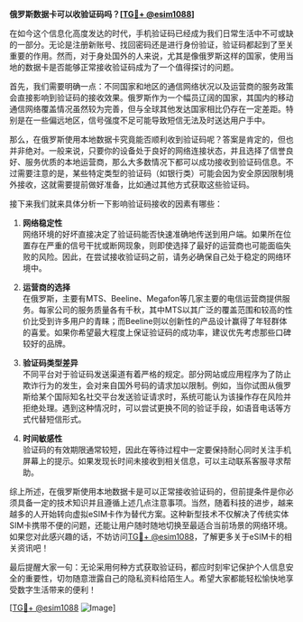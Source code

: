 **俄罗斯数据卡可以收验证码吗？[[TG💪+ @esim1088](https://t.me/s/esim1088)]**

在如今这个信息化高度发达的时代，手机验证码已经成为我们日常生活中不可或缺的一部分。无论是注册新账号、找回密码还是进行身份验证，验证码都起到了至关重要的作用。然而，对于身处国外的人来说，尤其是像俄罗斯这样的国家，使用当地的数据卡是否能够正常接收验证码成为了一个值得探讨的问题。

首先，我们需要明确一点：不同国家和地区的通信网络状况以及运营商的服务政策会直接影响到验证码的接收效果。俄罗斯作为一个幅员辽阔的国家，其国内的移动通信网络覆盖情况虽然较为完善，但与全球其他发达国家相比仍存在一定差距。特别是在一些偏远地区，信号强度不足可能导致短信无法及时送达用户手中。

那么，在俄罗斯使用本地数据卡究竟能否顺利收到验证码呢？答案是肯定的，但也并非绝对。一般来说，只要你的设备处于良好的网络连接状态，并且选择了信誉良好、服务优质的本地运营商，那么大多数情况下都可以成功接收到验证码信息。不过需要注意的是，某些特定类型的验证码（如银行类）可能会因为安全原因限制境外接收，这就需要提前做好准备，比如通过其他方式获取这些验证码。

接下来我们就来具体分析一下影响验证码接收的因素有哪些：

1. **网络稳定性**  
   网络环境的好坏直接决定了验证码能否快速准确地传送到用户端。如果所在位置存在严重的信号干扰或断网现象，则即使选择了最好的运营商也可能面临失败的风险。因此，在尝试接收验证码之前，请务必确保自己处于稳定的网络环境中。

2. **运营商的选择**  
   在俄罗斯，主要有MTS、Beeline、Megafon等几家主要的电信运营商提供服务。每家公司的服务质量各有千秋，其中MTS以其广泛的覆盖范围和较高的性价比受到许多用户的青睐；而Beeline则以创新性的产品设计赢得了年轻群体的喜爱。如果你希望最大程度上保证验证码的成功率，建议优先考虑那些口碑较好的品牌。

3. **验证码类型差异**  
   不同平台对于验证码发送渠道有着严格的规定。部分网站或应用程序为了防止欺诈行为的发生，会对来自国外号码的请求加以限制。例如，当你试图从俄罗斯给某个国际知名社交平台发送验证请求时，系统可能认为该操作存在风险并拒绝处理。遇到这种情况时，可以尝试更换不同的验证手段，如语音电话等方式代替短信形式。

4. **时间敏感性**  
   验证码的有效期限通常较短，因此在等待过程中一定要保持耐心同时关注手机屏幕上的提示。如果发现长时间未接收到相关信息，可以主动联系客服寻求帮助。

综上所述，在俄罗斯使用本地数据卡是可以正常接收验证码的，但前提条件是你必须具备一定的技术知识并且遵循上述几点注意事项。当然，随着科技的进步，越来越多的人开始转向虚拟eSIM卡作为替代方案。这种新型技术不仅解决了传统实体SIM卡携带不便的问题，还能让用户随时随地切换至最适合当前场景的网络环境。如果您对此感兴趣的话，不妨访问[TG💪+ @esim1088](https://t.me/s/esim1088)，了解更多关于eSIM卡的相关资讯吧！

最后提醒大家一句：无论采用何种方式获取验证码，都应时刻牢记保护个人信息安全的重要性，切勿随意泄露自己的隐私资料给陌生人。希望大家都能轻松愉快地享受数字生活带来的便利！

[[TG💪+ @esim1088](https://t.me/s/esim1088) ![Image](https://i.postimg.cc/4NQfJmqS/Snipaste-2025-05-13-00-14-12.png)]